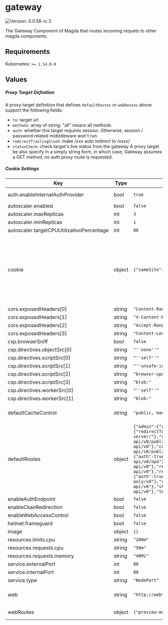 # gateway

![Version: 0.0.58-rc.3](https://img.shields.io/badge/Version-0.0.58-rc.3-informational?style=flat-square)

The Gateway Component of Magda that routes incoming requets to other magda components.

## Requirements

Kubernetes: `>= 1.14.0-0`

## Values

##### Proxy Target Definition

A proxy target definition that defines `defaultRoutes` or `webRoutes` above support the following fields:
- `to`: target url
- `methods`: array of string. "all" means all methods
- `auth`: whether this target requires session. Otherwise, session / password related midddleware won't run
- `redirectTrailingSlash`: make /xxx auto redirect to /xxxx/
- `statusCheck`: check target's live status from the gateway
A proxy target be also specify in a simply string form, in which case, Gateway assumes a GET method, no auth proxy route is requested.

##### Cookie Settings

| Key | Type | Default | Description |
|-----|------|---------|-------------|
| auth.enableInternalAuthProvider | bool | `true` | Whether enable magda internal authentication provider.  @default true |
| autoscaler.enabled | bool | `false` |  |
| autoscaler.maxReplicas | int | `3` |  |
| autoscaler.minReplicas | int | `1` |  |
| autoscaler.targetCPUUtilizationPercentage | int | `80` |  |
| cookie | object | `{"sameSite":"lax"}` | Session cookie settings. Default value will be used if any options are left with blank. More info: https://github.com/expressjs/session#cookie Supported options are:  - `expires`: A fix cookie expire date. The expires option should not be set directly; instead only use the maxAge option. - `httpOnly`: Default: true. - `maxAge`: Default: 7 * 60 * 60 * 1000. - `path`: Default: '/'. - `sameSite`: Default: false (not set). - `secure1: Default: false (not set). |
| cors.exposedHeaders[0] | string | `"Content-Range"` |  |
| cors.exposedHeaders[1] | string | `"X-Content-Range"` |  |
| cors.exposedHeaders[2] | string | `"Accept-Ranges"` |  |
| cors.exposedHeaders[3] | string | `"Content-Length"` |  |
| csp.browserSniff | bool | `false` |  |
| csp.directives.objectSrc[0] | string | `"''none''"` |  |
| csp.directives.scriptSrc[0] | string | `"''self''"` |  |
| csp.directives.scriptSrc[1] | string | `"''unsafe-inline''"` |  |
| csp.directives.scriptSrc[2] | string | `"browser-update.org"` |  |
| csp.directives.scriptSrc[3] | string | `"blob:"` |  |
| csp.directives.workerSrc[0] | string | `"''self''"` |  |
| csp.directives.workerSrc[1] | string | `"blob:"` |  |
| defaultCacheControl | string | `"public, max-age=60"` | If a response that goes through the gateway doesn't set Cache-Control, it'll be set to this value. Set to null to disable. |
| defaultRoutes | object | `{"admin":{"auth":true,"to":"http://admin-api/v0"},"apidocs":{"redirectTrailingSlash":true,"to":"http://apidocs-server/"},"auth":{"auth":true,"to":"http://authorization-api/v0/public"},"content":{"auth":true,"to":"http://content-api/v0"},"correspondence":{"to":"http://correspondence-api/v0/public"},"opa":{"auth":true,"statusCheck":false,"to":"http://authorization-api/v0/opa"},"registry":{"auth":true,"to":"http://registry-api/v0"},"registry-auth":{"auth":true,"to":"http://registry-api/v0"},"registry-read-only":{"auth":true,"to":"http://registry-api-read-only/v0"},"search":{"auth":true,"to":"http://search-api/v0"},"storage":{"auth":true,"to":"http://storage-api/v0"},"tenant":{"auth":true,"to":"http://tenant-api/v0"}}` | Routes list here are available under `/api/v0/` path. See `Proxy Target Definition` for route format. |
| enableAuthEndpoint | bool | `false` |  |
| enableCkanRedirection | bool | `false` |  |
| enableWebAccessControl | bool | `false` |  |
| helmet.frameguard | bool | `false` |  |
| image | object | `{}` |  |
| resources.limits.cpu | string | `"200m"` |  |
| resources.requests.cpu | string | `"50m"` |  |
| resources.requests.memory | string | `"40Mi"` |  |
| service.externalPort | int | `80` |  |
| service.internalPort | int | `80` |  |
| service.type | string | `"NodePort"` |  |
| web | string | `"http://web"` | Default web route.  This is the last route of the proxy. Main UI should be served from here. |
| webRoutes | object | `{"preview-map":"http://preview-map:6110"}` | extra web routes. See `Proxy Target Definition` for route format. |
